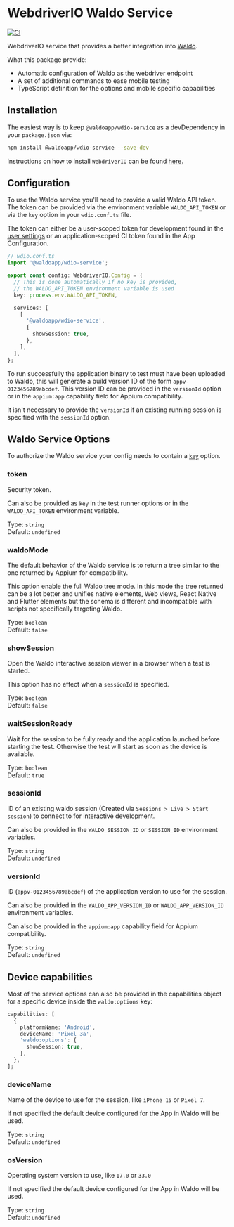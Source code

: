 # WebdriverIO Waldo Service

[![CI](https://github.com/waldoapp/wdio-service/actions/workflows/build.yaml/badge.svg)](https://github.com/waldoapp/wdio-service/actions/workflows/build.yaml)

WebdriverIO service that provides a better integration into [Waldo](https://www.waldo.com/scripting).

What this package provide:

- Automatic configuration of Waldo as the webdriver endpoint
- A set of additional commands to ease mobile testing
- TypeScript definition for the options and mobile specific capabilities

## Installation

The easiest way is to keep `@waldoapp/wdio-service` as a devDependency in your `package.json` via:

```sh
npm install @waldoapp/wdio-service --save-dev
```

Instructions on how to install `WebdriverIO` can be found [here.](https://webdriver.io/docs/gettingstarted)

## Configuration

To use the Waldo service you'll need to provide a valid Waldo API token. The token can be provided via the environment
variable `WALDO_API_TOKEN` or via the `key` option in your `wdio.conf.ts` file.

The token can either be a user-scoped token for development found in the
[user settings](https://app.waldo.com/settings/profile) or an application-scoped CI token found in the App Configuration.

```ts
// wdio.conf.ts
import '@waldoapp/wdio-service';

export const config: WebdriverIO.Config = {
  // This is done automatically if no key is provided,
  // the WALDO_API_TOKEN environment variable is used
  key: process.env.WALDO_API_TOKEN,

  services: [
    [
      '@waldoapp/wdio-service',
      {
        showSession: true,
      },
    ],
  ],
};
```

To run successfully the application binary to test must have been uploaded to Waldo, this will generate a build version
ID of the form `appv-0123456789abcdef`. This version ID can be provided in the `versionId` option or in the
`appium:app` capability field for Appium compatibility.

It isn't necessary to provide the `versionId` if an existing running session is specified with the `sessionId` option.

## Waldo Service Options

To authorize the Waldo service your config needs to contain a [`key`](https://webdriver.io/docs/options#key) option.

### token

Security token.

Can also be provided as `key` in the test runner options or in the `WALDO_API_TOKEN` environment variable.

Type: `string` <br/>
Default: `undefined`

### waldoMode

The default behavior of the Waldo service is to return a tree similar to the one returned by Appium for compatibility.

This option enable the full Waldo tree mode. In this mode the tree returned can be a lot better and unifies native
elements, Web views, React Native and Flutter elements but the schema is different and incompatible with scripts not
specifically targeting Waldo.

Type: `boolean` <br/>
Default: `false`

### showSession

Open the Waldo interactive session viewer in a browser when a test is started.

This option has no effect when a `sessionId` is specified.

Type: `boolean` <br/>
Default: `false`

### waitSessionReady

Wait for the session to be fully ready and the application launched before starting the test. Otherwise the test will
start as soon as the device is available.

Type: `boolean` <br/>
Default: `true`

### sessionId

ID of an existing waldo session (Created via `Sessions > Live > Start session`) to connect to for interactive
development.

Can also be provided in the `WALDO_SESSION_ID` or `SESSION_ID` environment variables.

Type: `string` <br/>
Default: `undefined`

### versionId

ID (`appv-0123456789abcdef`) of the application version to use for the session.

Can also be provided in the `WALDO_APP_VERSION_ID` or `WALDO_APP_VERSION_ID` environment variables.

Can also be provided in the `appium:app` capability field for Appium compatibility.

Type: `string` <br/>
Default: `undefined`

## Device capabilities

Most of the service options can also be provided in the capabilities object for a specific device inside the `waldo:options` key:

```ts
capabilities: [
  {
    platformName: 'Android',
    deviceName: 'Pixel 3a',
    'waldo:options': {
      showSession: true,
    },
  },
];
```

### deviceName

Name of the device to use for the session, like `iPhone 15` or `Pixel 7`.

If not specified the default device configured for the App in Waldo will be used.

Type: `string` <br/>
Default: `undefined`

### osVersion

Operating system version to use, like `17.0` or `33.0`

If not specified the default device configured for the App in Waldo will be used.

Type: `string` <br/>
Default: `undefined`
